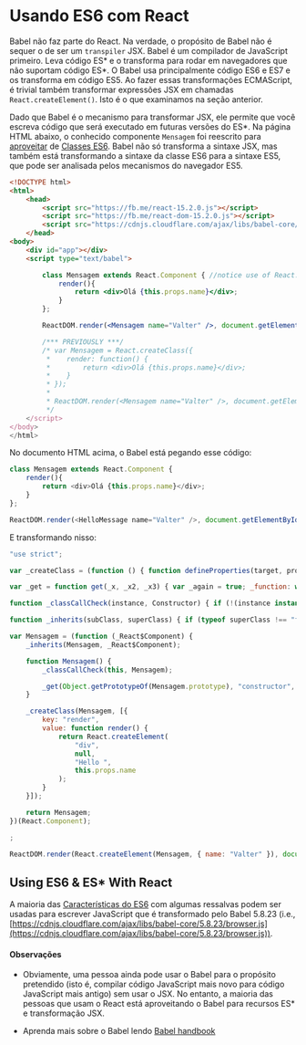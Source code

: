 # Usando ES6 com React
Babel não faz parte do React. Na verdade, o propósito de Babel não é sequer o de ser um `transpiler` JSX. Babel é um compilador de JavaScript primeiro. Leva código ES\* e o transforma para rodar em navegadores que não suportam código ES\*. O Babel usa principalmente código ES6 e ES7 e os transforma em código ES5. Ao fazer essas transformações ECMAScript, é trivial também transformar expressões JSX em chamadas `React.createElement()`. Isto é o que examinamos na seção anterior.

Dado que Babel é o mecanismo para transformar JSX, ele permite que você escreva código que será executado em futuras versões do ES\*. Na página HTML abaixo, o conhecido componente `Mensagem` foi reescrito para [aproveitar](http://babeljs.io/blog/2015/06/07/react-on-es6-plus/) de [Classes ES6](https://github.com/lukehoban/es6features#classes). Babel não só transforma a sintaxe JSX, mas também está transformando a sintaxe da classe ES6 para a sintaxe ES5, que pode ser analisada pelos mecanismos do navegador ES5.


```html
<!DOCTYPE html>
<html>
    <head>
        <script src="https://fb.me/react-15.2.0.js"></script>
        <script src="https://fb.me/react-dom-15.2.0.js"></script>
        <script src="https://cdnjs.cloudflare.com/ajax/libs/babel-core/5.8.23/browser.min.js"></script>
    </head>
<body>
    <div id="app"></div>
    <script type="text/babel">

        class Mensagem extends React.Component { //notice use of React.Component
            render(){
                return <div>Olá {this.props.name}</div>;
            }
        };

        ReactDOM.render(<Mensagem name="Valter" />, document.getElementById('app'));

        /*** PREVIOUSLY ***/
        /* var Mensagem = React.createClass({
         *    render: function() {
         *        return <div>Olá {this.props.name}</div>;
         *    }
         * });
         *
         * ReactDOM.render(<Mensagem name="Valter" />, document.getElementById('app'));
         */
    </script>
</body>
</html>
```

No documento HTML acima, o Babel está pegando esse código:

```javascript
class Mensagem extends React.Component {
    render(){
        return <div>Olá {this.props.name}</div>;
    }
};

ReactDOM.render(<HelloMessage name="Valter" />, document.getElementById('app'));
```

E transformando nisso:

```javascript
"use strict";

var _createClass = (function () { function defineProperties(target, props) { for (var i = 0; i < props.length; i++) { var descriptor = props[i]; descriptor.enumerable = descriptor.enumerable || false; descriptor.configurable = true; if ("value" in descriptor) descriptor.writable = true; Object.defineProperty(target, descriptor.key, descriptor); } } return function (Constructor, protoProps, staticProps) { if (protoProps) defineProperties(Constructor.prototype, protoProps); if (staticProps) defineProperties(Constructor, staticProps); return Constructor; }; })();

var _get = function get(_x, _x2, _x3) { var _again = true; _function: while (_again) { var object = _x, property = _x2, receiver = _x3; _again = false; if (object === null) object = Function.prototype; var desc = Object.getOwnPropertyDescriptor(object, property); if (desc === undefined) { var parent = Object.getPrototypeOf(object); if (parent === null) { return undefined; } else { _x = parent; _x2 = property; _x3 = receiver; _again = true; desc = parent = undefined; continue _function; } } else if ("value" in desc) { return desc.value; } else { var getter = desc.get; if (getter === undefined) { return undefined; } return getter.call(receiver); } } };

function _classCallCheck(instance, Constructor) { if (!(instance instanceof Constructor)) { throw new TypeError("Cannot call a class as a function"); } }

function _inherits(subClass, superClass) { if (typeof superClass !== "function" && superClass !== null) { throw new TypeError("Super expression must either be null or a function, not " + typeof superClass); } subClass.prototype = Object.create(superClass && superClass.prototype, { constructor: { value: subClass, enumerable: false, writable: true, configurable: true } }); if (superClass) Object.setPrototypeOf ? Object.setPrototypeOf(subClass, superClass) : subClass.__proto__ = superClass; }

var Mensagem = (function (_React$Component) {
    _inherits(Mensagem, _React$Component);

    function Mensagem() {
        _classCallCheck(this, Mensagem);

        _get(Object.getPrototypeOf(Mensagem.prototype), "constructor", this).apply(this, arguments);
    }

    _createClass(Mensagem, [{
        key: "render",
        value: function render() {
            return React.createElement(
                "div",
                null,
                "Hello ",
                this.props.name
            );
        }
    }]);

    return Mensagem;
})(React.Component);

;

ReactDOM.render(React.createElement(Mensagem, { name: "Valter" }), document.getElementById('app'));
```

## Using ES6 & ES\* With React

A maioria das [Características do ES6](https://github.com/lukehoban/es6features) com algumas ressalvas podem ser usadas para escrever JavaScript que é transformado pelo Babel 5.8.23 (i.e., [https://cdnjs.cloudflare.com/ajax/libs/babel-core/5.8.23/browser.js](https://cdnjs.cloudflare.com/ajax/libs/babel-core/5.8.23/browser.js)).

#### Observações

* Obviamente, uma pessoa ainda pode usar o Babel para o propósito pretendido (isto é, compilar código JavaScript mais novo para código JavaScript mais antigo) sem usar o JSX. No entanto, a maioria das pessoas que usam o React está aproveitando o Babel para recursos ES\* e transformação JSX.

* Aprenda mais sobre o Babel lendo [Babel handbook](https://github.com/thejameskyle/babel-handbook/blob/master/translations/en/user-handbook.md)